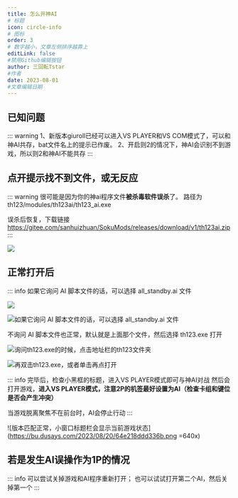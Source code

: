 ```yaml
---
title: 怎么开神AI
# 标题
icon: circle-info
# 图标
order: 3
# 数字越小，文章左侧排序越靠上
editLink: false
#禁用Github编辑按钮
author: 三回転Tstar
#作者
date: 2023-08-01
#文章编辑日期
---
```


## **已知问题**
::: warning
1、新版本giuroll已经可以进入VS PLAYER和VS COM模式了，可以和神AI共存，bat文件名上的提示已作废。
2、开启则2的情况下，神AI会识别不到游戏，所以则2和神AI不能共存
:::

## **点开提示找不到文件，或无反应**

::: warning
很可能是因为你的神ai程序文件**被杀毒软件误杀**了。
路径为 th123/modules/th123ai/th123_ai.exe

误杀后恢复，下载链接 https://gitee.com/sanhuizhuan/SokuMods/releases/download/v1/th123ai.zip
:::

![](https://bu.dusays.com/2023/08/20/64e218a7a47a4.png)

## **正常打开后**

::: info 
如果它询问 AI 脚本文件的话，可以选择 all_standby.ai 文件

![](https://bu.dusays.com/2023/10/01/65196a41cd84f.png)

![如果它询问 AI 脚本文件的话，可以选择 all_standby.ai 文件](https://bu.dusays.com/2023/10/01/65196a41e98c3.png)

不询问 AI 脚本文件也正常，默认就是上面那个文件，然后选择 th123.exe 打开

![询问th123.exe的时候，点击地址栏的th123文件夹](https://bu.dusays.com/2023/08/20/64e218b5ea8f2.png)

![再双击th123.exe，或者单击再点打开](https://bu.dusays.com/2023/08/20/64e218c5a963b.png)

::: info 完毕后，检查小黑框的标题，进入VS PLAYER模式即可与神AI对战
然后会打开游戏，**进入VS PLAYER模式，注意2P的机签最好设置为AI（检查卡组和键位是否会产生冲突）**

当游戏脱离聚焦不在前台时，AI会停止行动
:::

![版本匹配正常，小窗口标题栏会显示当前游戏状态](https://bu.dusays.com/2023/08/20/64e218ddd336b.png =640x)


## **若是发生AI误操作为1P的情况**

::: info
可以尝试关掉游戏和AI程序重新打开；
也可以试试打开第二个AI，然后关掉第一个
:::
